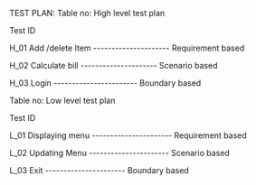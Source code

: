 TEST PLAN: 
Table no: High level test plan


Test ID	


H_01	Add /delete Item         	  ---------------------  Requirement based


H_02	Calculate bill              ---------------------	 Scenario based


H_03	Login                     -----------------------	 Boundary based



Table no: Low level test plan


Test ID	


L_01  	Displaying menu           ----------------------	Requirement based


L_02	 Updating Menu            ----------------------	Scenario based


L_03	Exit                      ----------------------	Boundary based
